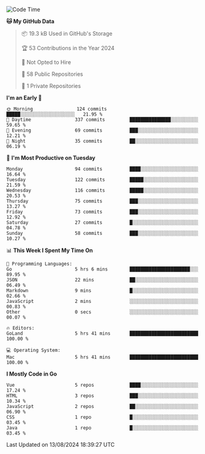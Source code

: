 <!--START_SECTION:waka-->
![Code Time](http://img.shields.io/badge/Code%20Time-1%2C212%20hrs-blue)

**🐱 My GitHub Data** 

> 📦 19.3 kB Used in GitHub's Storage 
 > 
> 🏆 53 Contributions in the Year 2024
 > 
> 🚫 Not Opted to Hire
 > 
> 📜 58 Public Repositories 
 > 
> 🔑 1 Private Repositories 
 > 
**I'm an Early 🐤** 

```text
🌞 Morning                124 commits         █████░░░░░░░░░░░░░░░░░░░░   21.95 % 
🌆 Daytime                337 commits         ███████████████░░░░░░░░░░   59.65 % 
🌃 Evening                69 commits          ███░░░░░░░░░░░░░░░░░░░░░░   12.21 % 
🌙 Night                  35 commits          ██░░░░░░░░░░░░░░░░░░░░░░░   06.19 % 
```
📅 **I'm Most Productive on Tuesday** 

```text
Monday                   94 commits          ████░░░░░░░░░░░░░░░░░░░░░   16.64 % 
Tuesday                  122 commits         █████░░░░░░░░░░░░░░░░░░░░   21.59 % 
Wednesday                116 commits         █████░░░░░░░░░░░░░░░░░░░░   20.53 % 
Thursday                 75 commits          ███░░░░░░░░░░░░░░░░░░░░░░   13.27 % 
Friday                   73 commits          ███░░░░░░░░░░░░░░░░░░░░░░   12.92 % 
Saturday                 27 commits          █░░░░░░░░░░░░░░░░░░░░░░░░   04.78 % 
Sunday                   58 commits          ███░░░░░░░░░░░░░░░░░░░░░░   10.27 % 
```


📊 **This Week I Spent My Time On** 

```text
💬 Programming Languages: 
Go                       5 hrs 6 mins        ██████████████████████░░░   89.95 % 
JSON                     22 mins             ██░░░░░░░░░░░░░░░░░░░░░░░   06.49 % 
Markdown                 9 mins              █░░░░░░░░░░░░░░░░░░░░░░░░   02.66 % 
JavaScript               2 mins              ░░░░░░░░░░░░░░░░░░░░░░░░░   00.83 % 
Other                    0 secs              ░░░░░░░░░░░░░░░░░░░░░░░░░   00.07 % 

🔥 Editors: 
GoLand                   5 hrs 41 mins       █████████████████████████   100.00 % 

💻 Operating System: 
Mac                      5 hrs 41 mins       █████████████████████████   100.00 % 
```

**I Mostly Code in Go** 

```text
Vue                      5 repos             ████░░░░░░░░░░░░░░░░░░░░░   17.24 % 
HTML                     3 repos             ███░░░░░░░░░░░░░░░░░░░░░░   10.34 % 
JavaScript               2 repos             ██░░░░░░░░░░░░░░░░░░░░░░░   06.90 % 
CSS                      1 repo              █░░░░░░░░░░░░░░░░░░░░░░░░   03.45 % 
Java                     1 repo              █░░░░░░░░░░░░░░░░░░░░░░░░   03.45 % 
```




 Last Updated on 13/08/2024 18:39:27 UTC
<!--END_SECTION:waka-->
